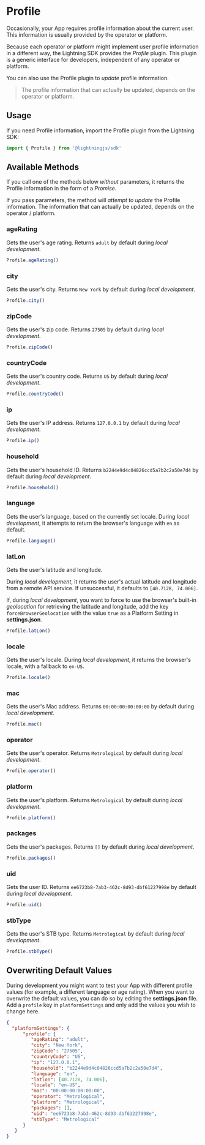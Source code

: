 # Profile

Occasionally, your App requires profile information about the current user. This information is usually provided by the operator or platform.

Because each operator or platform might implement user profile information in a different way, the Lightning SDK provides the *Profile* plugin. This plugin is a generic interface for developers, independent of any operator or platform.

You can also use the Profile plugin to *update* profile information.

> The profile information that can actually be updated, depends on the operator or platform.

## Usage

If you need Profile information, import the Profile plugin from the Lightning SDK:

```js
import { Profile } from '@lightningjs/sdk'
```

## Available Methods

If you call one of the methods below *without* parameters, it returns the Profile information in the form of a *Promise*.

If you pass parameters, the method will *attempt to update* the Profile information. The information that can actually be updated, depends on the operator / platform.

### ageRating

Gets the user's age rating. Returns `adult` by default during *local development*.

```js
Profile.ageRating()
```

### city

Gets the user's city. Returns `New York` by default during *local development*.

```js
Profile.city()
```

### zipCode

Gets the user's zip code. Returns `27505` by default during *local development*.

```js
Profile.zipCode()
```

### countryCode

Gets the user's country code. Returns `US` by default during *local development*.

```js
Profile.countryCode()
```

### ip

Gets the user's IP address. Returns `127.0.0.1` by default during *local development*.

```js
Profile.ip()
```

### household

Gets the user's household ID. Returns `b2244e9d4c04826ccd5a7b2c2a50e7d4` by default during *local development*.

```js
Profile.household()
```

### language

Gets the user's language, based on the currently set locale. During *local development*, it attempts to return the browser's language with `en` as default.

```js
Profile.language()
```

### latLon

Gets the user's latitude and longitude.

During *local development*, it returns the user's actual latitude and longitude from a remote API service. If unsuccessful, it defaults to `[40.7128, 74.006]`.

If, during *local development*, you want to force to use the browser's built-in *geolocation* for retrieving the latitude and longitude, add the key `forceBrowserGeolocation` with the value `true` as a Platform Setting in **settings.json**.

```js
Profile.latLon()
```

### locale

Gets the user's locale. During *local development*, it returns the browser's locale, with a fallback to `en-US`.

```js
Profile.locale()
```

### mac

Gets the user's Mac address. Returns `00:00:00:00:00:00` by default during *local development*.

```js
Profile.mac()
```

### operator

Gets the user's operator. Returns `Metrological` by default during *local development*.

```js
Profile.operator()
```

### platform

Gets the user's platform. Returns `Metrological` by default during *local development*.

```js
Profile.platform()
```

### packages

Gets the user's packages. Returns `[]` by default during *local development*.

```js
Profile.packages()
```

### uid

Gets the user ID. Returns `ee6723b8-7ab3-462c-8d93-dbf61227998e` by default during *local development*.

```js
Profile.uid()
```

### stbType

Gets the user's STB type. Returns `Metrological` by default during *local development*.

```js
Profile.stbType()
```

## Overwriting Default Values

During development you might want to test your App with different profile values (for example, a different language or age rating).
When you want to overwrite the default values, you can do so by editing the **settings.json** file.
Add a `profile` key in `platformSettings` and only add the values you wish to change here.

```json
{
  "platformSettings": {
      "profile": {
         "ageRating": "adult",
         "city": "New York",
         "zipCode": "27505",
         "countryCode": "US",
         "ip": "127.0.0.1",
         "household": "b2244e9d4c04826ccd5a7b2c2a50e7d4",
         "language": "en",
         "latlon": [40.7128, 74.006],
         "locale": "en-US",
         "mac": "00:00:00:00:00:00",
         "operator": "Metrological",
         "platform": "Metrological",
         "packages": [],
         "uid": "ee6723b8-7ab3-462c-8d93-dbf61227998e",
         "stbType": "Metrological"
      }
   }
}
```
